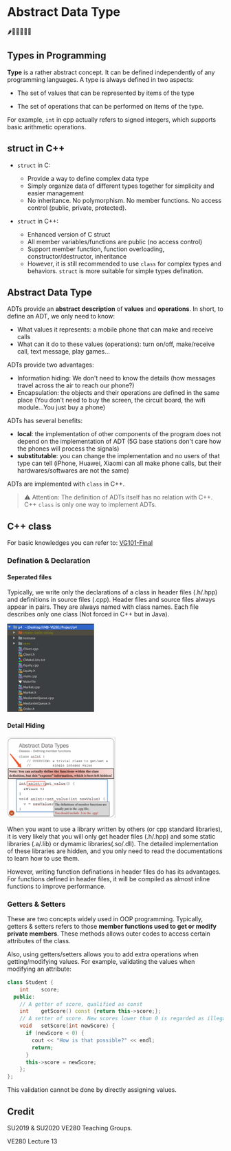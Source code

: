# Abstract Data Type

🌶💩💉💦🤡🐘

## Types in Programming

**Type** is a rather abstract concept. It can be defined independently of any programming languages. A type is always defined in two aspects:

* The set of values that can be represented by items of the type

* The set of operations that can be performed on items of the type.

For example, `int` in cpp actually refers to signed integers, which supports basic arithmetic operations.

## struct in C++

* `struct` in C:
  * Provide a way to define complex data type
  * Simply organize data of different types together for simplicity and easier management
  * No inheritance. No polymorphism. No member functions. No access control (public, private, protected).

* `struct` in C++:
  * Enhanced version of C struct
  * All member variables/functions are public (no access control)
  * Support member function, function overloading, constructor/destructor, inheritance
  * However, it is still recommended to use `class` for complex types and behaviors. `struct` is more suitable for simple types defination. 

## Abstract Data Type

ADTs provide an **abstract** **description** of **values** and **operations**. In short, to define an ADT, we only need to know:

* What values it represents: a mobile phone that can make and receive calls
* What can it do to these values (operations): turn on/off, make/receive call, text message, play games...

ADTs provide two advantages:

* Information hiding: We don't need to know the details (how messages travel across the air to reach our phone?)
* Encapsulation: the objects and their operations are defined in the same place (You don't need to buy the screen, the circuit board, the wifi module...You just buy a phone)

ADTs has several benefits:

* **local**: the implementation of other components of the program does not depend on the implementation of ADT (5G base stations don't care how the phones will process the signals)
* **substitutable**: you can change the implementation and no users of that type can tell (iPhone, Huawei, Xiaomi can all make phone calls, but their hardwares/softwares are not the same)

ADTs are implemented with `class` in C++.

> ⚠️ Attention: The definition of ADTs itself has no relation with C++. C++ `class` is only one way to implement ADTs.

## C++ class

For basic knowledges you can refer to: [VG101-Final](https://github.com/nichujie/UMJI-VE280-FA2020/blob/master/RC/vg101-final.pdf)

### Defination & Declaration

#### Seperated files

Typically, we write only the declarations of a class in header files (.h/.hpp) and definitions in source files (.cpp). Header files and source files always appear in pairs. They are always named with class names. Each file describes only one class (Not forced in C++ but in Java).

<img src="../img/classdef.png" alt="clion-add-config" width="40%" height="40%" style="zoom:30%;" />

#### Detail Hiding

<img src="../img/info-hiding.png" alt="clion-add-config" width="50%" height="50%" style="zoom:50%;" />

When you want to use a library written by others (or cpp standard libraries), it is very likely that you will only get header files (.h/.hpp) and some static libraries (.a/.lib) or dymamic libraries(.so/.dll). The detailed implementation of these libraries are hidden, and you only need to read the documentations to learn how to use them.

However, writing function definations in header files do has its advantages. For functions defined in header files, it will be compiled as almost inline functions to improve performance.

### Getters & Setters

These are two concepts widely used in OOP programming. Typically, getters & setters refers to those **member functions used to get or modify private members**. These methods allows outer codes to access certain attributes of the class. 

Also, using getters/setters allows you to add extra operations when getting/modifying values. For example, validating the values when modifying an attribute:

```cpp
class Student {
    int    score;
  public:
    // A getter of score, qualified as const
    int    getScore() const {return this->score;};
    // A setter of score. New scores lower than 0 is regarded as illegal.
    void   setScore(int newScore) {
      if (newScore < 0) {
        cout << "How is that possible?" << endl;
        return;
      }
      this->score = newScore;
    };
};
```

This validation cannot be done by directly assigning values.

## Credit

SU2019 & SU2020 VE280 Teaching Groups.

VE280 Lecture 13